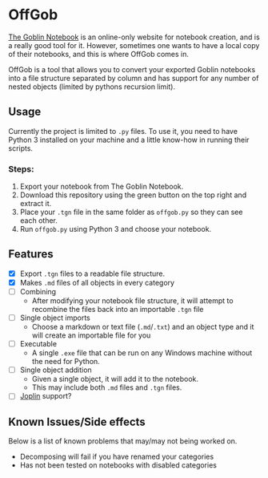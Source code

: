 # OffGob

[The Goblin Notebook](the-goblin.net) is an online-only website for notebook creation, and is a really good tool for it. However, sometimes one wants to have a local copy of their notebooks, and this is where OffGob comes in.

OffGob is a tool that allows you to convert your exported Goblin notebooks into a file structure separated by column and has support for any number of nested objects (limited by pythons recursion limit).

## Usage

Currently the project is limited to `.py` files. To use it, you need to have Python 3 installed on your machine and a little know-how in running their scripts.

### Steps:

1. Export your notebook from The Goblin Notebook.
2. Download this repository using the green button on the top right and extract it.
3. Place your `.tgn` file in the same folder as `offgob.py` so they can see each other.
4. Run `offgob.py` using Python 3 and choose your notebook.

## Features

- [x] Export `.tgn` files to a readable file structure.
- [x] Makes `.md` files of all objects in every category
- [ ] Combining
  - After modifying your notebook file structure, it will attempt to recombine the files back into an importable `.tgn` file
- [ ] Single object imports
  - Choose a markdown or text file (`.md`/`.txt`) and an object type and it will create an importable file for you
- [ ] Executable
  - A single `.exe` file that can be run on any Windows machine without the need for Python.
- [ ] Single object addition
  - Given a single object, it will add it to the notebook.
  - This may include both `.md` files and `.tgn` files.
- [ ] [Joplin](https://joplinapp.org/) support? 

## Known Issues/Side effects

Below is a list of known problems that may/may not being worked on. 

- Decomposing will fail if you have renamed your categories
- Has not been tested on notebooks with disabled categories
